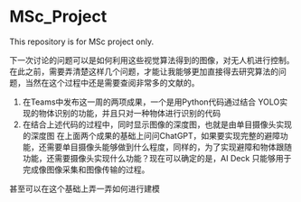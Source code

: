 # MSc_Project
This repository is for MSc project only. 

下一次讨论的问题可以是如何利用这些视觉算法得到的图像，对无人机进行控制。
在此之前，需要弄清楚这样几个问题，才能让我能够更加直接得去研究算法的问题，当然在这个过程中还是需要查阅非常多的文献的。
1. 在Teams中发布这一周的两项成果，一个是用Python代码通过结合 YOLO实现的物体识别的功能，并且只对一种物体进行识别的代码
2. 在结合上述代码的过程中，同时显示图像的深度图，也就是由单目摄像头实现的深度图
在上面两个成果的基础上问问ChatGPT，如果要实现完整的避障功能，还需要单目摄像头能够做到什么程度，同样的，为了实现避障和物体跟随功能，还需要摄像头实现什么功能？现在可以确定的是，AI Deck 只能够用于完成像图像采集和图像传输的过程。

甚至可以在这个基础上弄一弄如何进行建模

